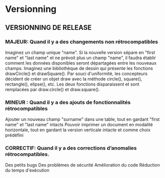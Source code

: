 # Versionning

## VERSIONNING DE RELEASE

### MAJEUR: Quand il y a des changements non rétrocompatibles
Imaginez un champ unique "name". Si la nouvelle version sépare en "first name" et "last name" et ne prévoit plus un champ "name", il faudra établir comment les données disponibles seront départagées entre les nouveaux champs.
Imaginez une bibliothèque de dessin qui présente les fonctions drawCircle() et drawSquare(). Par souci d'uniformité, les concepteurs décident de créer un objet draw avec la méthode circle(), square(), rectangle(), elipse(), etc. Les deux fonctions disparaissent et sont remplacées par draw.circle() et draw.square().

### MINEUR : Quand il y a des ajouts de fonctionnalités rétrocompatibles
 
Ajouter un nouveau champ "surname" dans une table, tout en gardant "first name" et "last  name" intacts
Pouvoir imprimer un document en modalité horizontale, tout en gardant la version verticale intacte et comme choix prédéfini

### CORRECTIF: Quand il y a des corrections d’anomalies rétrocompatibles.
Des petits bugs
Des problèmes de sécurité
Amélioration du code
Réduction du temps d'exécution
